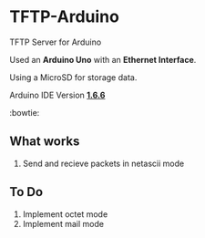 # TFTP-Arduino
TFTP Server for Arduino

Used an **Arduino Uno** with an **Ethernet Interface**.

Using a MicroSD for storage data.

Arduino IDE Version **[1.6.6](https://www.arduino.cc/en/Main/Software)**

:bowtie:

## What works
1. Send and recieve packets in netascii mode

## To Do
1. Implement octet mode
2. Implement mail mode
